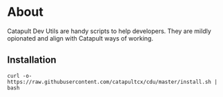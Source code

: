 # About

Catapult Dev Utils are handy scripts to help developers. They are mildly opionated and align with Catapult ways of working.


## Installation

    curl -o- https://raw.githubusercontent.com/catapultcx/cdu/master/install.sh | bash
    